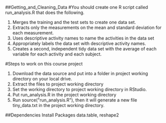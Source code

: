 ##Getting_and_Cleaning_Data
#You should create one R script called run_analysis.R that does the following.

1. Merges the training and the test sets to create one data set. 
2. Extracts only the measurements on the mean and standard deviation for each measurement.
3. Uses descriptive activity names to name the activities in the data set 
4. Appropriately labels the data set with descriptive activity names. 
5. Creates a second, independent tidy data set with the average of each variable for each activity and each subject.

#Steps to work on this course project 
1. Download the data source and put into a folder in project working directory on your local drive. 
2. Extract the files to project working directory 
3. Set the working directory to project working directory in RStudio. 
4. Put run_analysis.R in the project working directory 
5. Run source("run_analysis.R"), then it will generate a new file tiny_data.txt in the project working directory.

##Dependencies
Install Packages data.table, reshape2  
